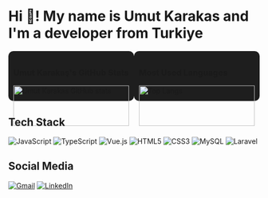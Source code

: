 # Hi 👋! My name is Umut Karakas and I'm a developer from Turkiye

<div style="display: flex; justify-content: space-between;">
   <div style="width: 48%; background-color: #1e1e1e; padding: 10px; border-radius: 10px;">
       <h3>Umut Karakaş's GitHub Stats</h3>
       <img src="https://github-readme-stats.vercel.app/api?username=umutkarakas34&show_icons=true&theme=radical" alt="Umut Karakas GitHub stats" style="width: 100%;"/>
   </div>
   <div style="width: 48%; background-color: #1e1e1e; padding: 10px; border-radius: 10px;">
       <h3>Most Used Languages</h3>
       <img src="https://github-readme-stats.vercel.app/api/top-langs/?username=umutkarakas34&layout=compact&theme=radical" alt="Top Langs" style="width: 100%;"/>
   </div>
</div>

## Tech Stack
![JavaScript](https://img.shields.io/badge/JavaScript-333333?style=for-the-badge&logo=javascript)
![TypeScript](https://img.shields.io/badge/TypeScript-333333?style=for-the-badge&logo=typescript)
![Vue.js](https://img.shields.io/badge/Vue.js-333333?style=for-the-badge&logo=vue.js)
![HTML5](https://img.shields.io/badge/HTML5-333333?style=for-the-badge&logo=html5)
![CSS3](https://img.shields.io/badge/CSS3-333333?style=for-the-badge&logo=css3)
![MySQL](https://img.shields.io/badge/MySQL-333333?style=for-the-badge&logo=mysql)
![Laravel](https://img.shields.io/badge/Laravel-333333?style=for-the-badge&logo=laravel)

## Social Media
[![Gmail](https://img.shields.io/badge/Gmail-D14836?style=for-the-badge&logo=gmail&logoColor=white)](mailto:umutkarakas.uk@gmail.com)
[![LinkedIn](https://img.shields.io/badge/LinkedIn-0077B5?style=for-the-badge&logo=linkedin&logoColor=white)](https://linkedin.com/in/umutkarakas)
